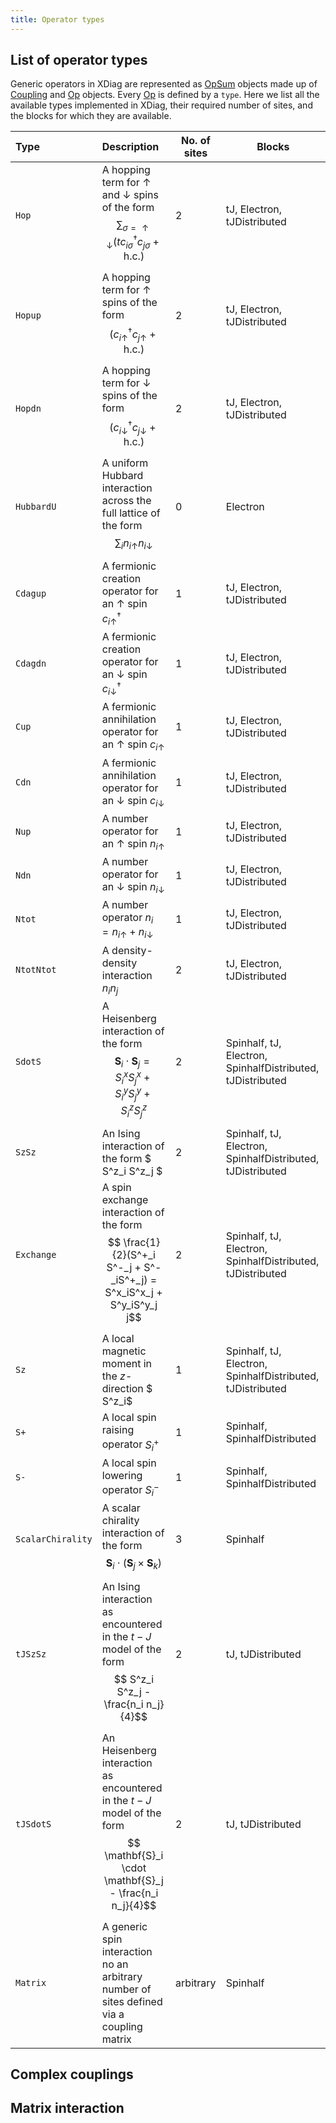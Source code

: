 ```yaml
---
title: Operator types
---
```



## List of operator types

Generic operators in XDiag are represented as [OpSum](opsum.md) objects made up of [Coupling](coupling.md) and [Op](op.md) objects. 
Every [Op](op.md) is defined by a `type`. Here we list all the available types implemented in XDiag, 
their required number of sites, and the blocks for which they are available.

| Type              | Description                                                                                                                                               | No. of sites | Blocks                                                     |
|:------------------|:----------------------------------------------------------------------------------------------------------------------------------------------------------|--------------|------------------------------------------------------------|
| `Hop`             | A hopping term for $\uparrow$ and $\downarrow$ spins of the form $$ \sum_{\sigma=\uparrow\downarrow} (t c^\dagger_{i\sigma}c_{j\sigma} + \textrm{h.c.})$$ | 2            | tJ, Electron, tJDistributed                                |
| `Hopup`           | A hopping term for $\uparrow$ spins of the form $$ (c^\dagger_{i\uparrow}c_{j\uparrow} + \textrm{h.c.})$$                                                | 2            | tJ, Electron, tJDistributed                                |
| `Hopdn`           | A hopping term for $\downarrow$ spins of the form $$ (c^\dagger_{i\downarrow}c_{j\downarrow} + \textrm{h.c.})$$                                           | 2            | tJ, Electron, tJDistributed                                |
| `HubbardU`        | A uniform Hubbard interaction across the full lattice of the form $$ \sum_i n_{i\uparrow}n_{i\downarrow}$$                                                | 0            | Electron                                                   |
| `Cdagup`          | A fermionic creation operator for an $\uparrow$ spin $c^\dagger_{i\uparrow}$                                                                              | 1            | tJ, Electron, tJDistributed                                |
| `Cdagdn`          | A fermionic creation operator for an $\downarrow$ spin $c^\dagger_{i\downarrow}$                                                                          | 1            | tJ, Electron, tJDistributed                                |
| `Cup`             | A fermionic annihilation operator for an $\uparrow$ spin $c_{i\uparrow}$                                                                                  | 1            | tJ, Electron, tJDistributed                                |
| `Cdn`             | A fermionic annihilation operator for an $\downarrow$ spin $c_{i\downarrow}$                                                                              | 1            | tJ, Electron, tJDistributed                                |
| `Nup`             | A number operator for an $\uparrow$ spin $n_{i\uparrow}$                                                                                                  | 1            | tJ, Electron, tJDistributed                                |
| `Ndn`             | A number operator for an $\downarrow$ spin $n_{i\downarrow}$                                                                                              | 1            | tJ, Electron, tJDistributed                                |
| `Ntot`            | A number operator $n_i = n_{i\uparrow} + n_{i\downarrow}$                                                                                                 | 1            | tJ, Electron, tJDistributed                                |
| `NtotNtot`        | A density-density interaction $n_i n_j$                                                                                                                   | 2            | tJ, Electron, tJDistributed                                |
| `SdotS`           | A Heisenberg interaction of the form $$ \mathbf{S}_i \cdot \mathbf{S}_j = S^x_iS^x_j + S^y_iS^y_j + S^z_iS^z_j$$                                          | 2            | Spinhalf, tJ, Electron, SpinhalfDistributed, tJDistributed |
| `SzSz`            | An Ising interaction of the form $ S^z_i S^z_j $                                                                                                  | 2            | Spinhalf, tJ, Electron, SpinhalfDistributed, tJDistributed |
| `Exchange`        | A spin exchange interaction of the form $$ \frac{1}{2}(S^+_i S^-_j + S^-_iS^+_j) = S^x_iS^x_j + S^y_iS^y_j j$$                                            | 2            | Spinhalf, tJ, Electron, SpinhalfDistributed, tJDistributed |
| `Sz`              | A local magnetic moment in the $z$-direction $ S^z_i$                                                                                                     | 1            | Spinhalf, tJ, Electron, SpinhalfDistributed, tJDistributed |
| `S+`              | A local spin raising operator $S^+_i$                                                                                                                     | 1            | Spinhalf, SpinhalfDistributed                              |
| `S-`              | A local spin lowering operator $S^-_i$                                                                                                                    | 1            | Spinhalf, SpinhalfDistributed                              |
| `ScalarChirality` | A scalar chirality interaction of the form $$ \mathbf{S}_i \cdot ( \mathbf{S}_j \times  \mathbf{S}_k)$$                                                   | 3            | Spinhalf                                                   |
| `tJSzSz`          | An Ising interaction as encountered in the $t-J$ model of the form $$  S^z_i S^z_j - \frac{n_i n_j}{4}$$                                            | 2            | tJ, tJDistributed                                          |
| `tJSdotS`         | An Heisenberg  interaction as encountered in the $t-J$ model of the form $$  \mathbf{S}_i \cdot \mathbf{S}_j - \frac{n_i n_j}{4}$$                        | 2            | tJ, tJDistributed                                          |
| `Matrix`          | A generic spin interaction no an arbitrary number of sites defined via a coupling matrix                                                                  | arbitrary    | Spinhalf                                                   |

## Complex couplings

## Matrix interaction
